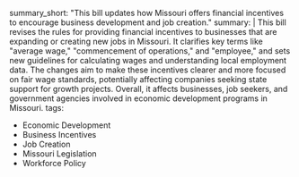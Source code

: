 summary_short: "This bill updates how Missouri offers financial incentives to encourage business development and job creation."
summary: |
  This bill revises the rules for providing financial incentives to businesses that are expanding or creating new jobs in Missouri. It clarifies key terms like "average wage," "commencement of operations," and "employee," and sets new guidelines for calculating wages and understanding local employment data. The changes aim to make these incentives clearer and more focused on fair wage standards, potentially affecting companies seeking state support for growth projects. Overall, it affects businesses, job seekers, and government agencies involved in economic development programs in Missouri.
tags:
  - Economic Development
  - Business Incentives
  - Job Creation
  - Missouri Legislation
  - Workforce Policy
